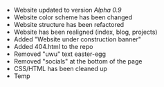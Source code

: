 - Website updated to version _Alpha 0.9_
- Website color scheme has been changed
- Website structure has been refactored
- Website has been realigned (index, blog, projects)
- Added "Website under construction banner"
- Added 404.html to the repo
- Removed "uwu" text easter-egg
- Removed "socials" at the bottom of the page
- CSS/HTML has been cleaned up
- Temp